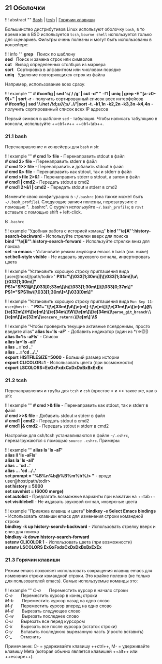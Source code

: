 ## 21 Оболочки

!!! abstract ""
    [Bash](#211-bash) | [tcsh](#212-tcsh) | [Горячии клавиши](#213-горячии-клавиши)

Большинство дистрибутивов Linux используют оболочку `bash`, в то время как в BSD используется `tcsh`, `bourne shell` используется только для сценариев. Фильтры очень полезны и могут быть использованы в конвейере:

!!! info ""
    **grep** &nbsp; Поиск по шаблону  
    **sed** &nbsp; Поиск и замена строк или символов  
    **cut** &nbsp; Вывод определенных столбцов из маркера  
    **sort** &nbsp; Сортировка в алфавитном или числовом порядке  
    **uniq** &nbsp; Удаление повторяющихся строк из файла  

Например, использование всех сразу:

!!! example ""
    **# ifconfig | sed 's/  / /g' | cut -d" " -f1 | uniq | grep -E "[a-z0-9]+" | sort -r**  - получить сортированный список всех интерфейсов  
    **# ifconfig | sed '/.*inet /!d;s///;s/ .*//'|sort -t. -k1,1n -k2,2n -k3,3n -k4,4n**    - получить сортированный список всех IP адресов  

Первый символ в шаблоне `sed` - табуляция. Чтобы написать табуляцию в консоли, используйте ++ctrl+v++ ++ctrl+tab++.

### 21.1 bash

Перенаправление и конвейеры для `bash` и `sh`:

!!! example ""
    **# cmd 1&gt; file**                                - Перенаправить stdout в файл  
    **# cmd 2&gt; file**                                - Перенаправить stderr в файл  
    **# cmd 1&gt;&gt; file**                            - Перенаправить и добавить stdout в файл  
    **# cmd &amp;&gt; file**                            - Перенаправить как stdout, так и stderr в файл  
    **# cmd &gt;file 2&gt;&amp;1**                      - Перенаправить stderr в stdout, а затем в файл  
    **# cmd1 | cmd2**                                     - Передать stdout в cmd2  
    **# cmd1 2&gt;&amp;1 | cmd2**                         - Передать stdout и stderr в cmd2  

Измените свою конфигурацию в `~/.bashrc` (она также может быть `~/.bash_profile`). Следующие записи полезны, перезагрузите с помощью ". .bashrc". С cygwin используйте `~/.bash_profile`; в `rxvt` вставьте с помощью shift + left-click.

В `.bashrc`

!!! example "Удобная работа с историей команд"
    **bind '"\e[A"':history-search-backward** - Используйте стрелки вверх для поиска  
    **bind '"\e[B"':history-search-forward**  - Используйте стрелки вниз для поиска  
    **set -o emacs**                          - Установите режим эмуляции emacs в bash (см. ниже)  
    **set bell-style visible**                - Не издавать звукового сигнала, инвертировать цвета  

!!! example "Установить хорошую строку приглашения вида [user@host]/path/todir&gt;"
    **PS1="\\[\033[1;30m\\][\\[\033[1;34m\\]\u\\[\\033[1;30m\\]"**  
    **PS1="\$PS1&commat;\\[\033[0;33m\\]\\h\\[\033[1;30m\\]]\\[\033[0;37m\\]"**  
    **PS1="\$PS1\w\\[\033[1;30m\\]&gt;\\[\033[0m\\]"**  

!!! example "Установить хорошую строку приглашения вида `Mon Sep 11-user@host:~ `"
    **PS1="\\[\e[33m\\]\d\\[\e[m\\]-\\[\e[m\\]\\[\e[31m\\]\u\\[\e[m\\]@\\[\e[32m\\]\H\\[\e[m\\]:\\[\e[34m\\]\W\\[\e[m\\]\\[\e[34m\\]\\`parse_git_branch\`\\[\e[m\\]\\[\e[32m\\]\\`nonzero_return\`\\[\e[m\\] \\\\$**

!!! example "Чтобы проверить текущие активные псевдонимы, просто введите alias"
    **alias ls='ls -aF'**                    - Добавить индикатор (один из \*/=&gt;@|)  
    **alias ll='ls -aFls'**                  - Список  
    **alias la='ls -all'**  
    **alias ..='cd ..'**  
    **alias ...='cd ../..'**  
    **export HISTFILESIZE=5000**              - Больший размер истории  
    **export CLICOLOR=1**                     - Использовать цвета (при возможности)  
    **export LSCOLORS=ExGxFxdxCxDxDxBxBxExEx**  

### 21.2 tcsh
Перенаправления и трубы для `tcsh` и `csh` (простое &gt; и &gt;&gt; такое же, как в `sh`):

!!! example ""
    **# cmd &gt;&amp; file**                         - Перенаправить как stdout, так и stderr в файл  
    **# cmd &gt;&gt;&amp; file**                     - Добавить stdout и stderr в файл  
    **# cmd1 | cmd2**                                  - Передать stdout в cmd2  
    **# cmd1 |&amp; cmd2**                             - Передать stdout и stderr в cmd2  


Настройки для csh/tcsh устанавливаются в файле `~/.cshrc`, перезагружаются с помощью `source .cshrc`. Примеры:

!!! example ""
    **alias ls 'ls -aF'**  
    **alias ll 'ls -aFls'**  
    **alias la 'ls -all'**  
    **alias .. 'cd ..'**  
    **alias ... 'cd ../..'**  
    **set prompt = "%B%n%b@%B%m%b%/> "**    - вроде user@host/path/todir&gt;  
    **set history = 5000**  
    **set savehist = (6000 merge)**  
    **set autolist**                        - Предлагать возможные варианты при нажатии на ++tab++  
    **set visiblebell**                     - Не издавать звуковой сигнал, инверсные цвета  

!!! example "Привязка клавиш и цвета"
    **bindkey -e     Select Emacs bindings**  - Использовать клавиши emacs для изменения строки командной строки  
    **bindkey -k up history-search-backward** - Использовать стрелку вверх и вниз для поиска  
    **bindkey -k down history-search-forward**  
    **setenv CLICOLOR 1**                     - Использовать цвета (при возможности)  
    **setenv LSCOLORS ExGxFxdxCxDxDxBxBxExEx**  

### 21.3 Горячии клавиши

Режим emacs позволяет использовать сокращения клавиш emacs для изменения строки командной строки. Это крайне полезно (не только для пользователей emacs). Самые используемые команды это:

!!! example ""
    *C-a* &nbsp; &nbsp; &nbsp; Переместить курсор в начало строки  
    *C-e* &nbsp; &nbsp; &nbsp; Переместить курсор в конец строки  
    *M-b* &nbsp; &nbsp; &nbsp; Переместить курсор назад на одно слово  
    *M-f* &nbsp; &nbsp; &nbsp; Переместить курсор вперед на одно слово  
    *M-d* &nbsp; &nbsp; &nbsp; Вырезать следующее слово  
    *C-w* &nbsp; &nbsp; &nbsp; Вырезать последнее слово  
    *C-u* &nbsp; &nbsp; &nbsp; Вырезать все перед курсором  
    *C-k* &nbsp; &nbsp; &nbsp; Вырезать все после курсора (остаток строки)  
    *C-y* &nbsp; &nbsp; &nbsp; Вставить последнюю вырезанную часть (просто вставить)  
    *C-_* &nbsp; &nbsp; &nbsp; Отменить  

Примечание: C- = удерживайте клавишу ++ctrl++, M- = удерживайте клавишу Meta (которая обычно является клавишей ++alt++ или ++escape++).
